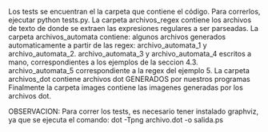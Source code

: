 Los tests se encuentran el la carpeta que contiene el código.
Para correrlos, ejecutar python tests.py.
La carpeta archivos_regex contiene los archivos de texto de donde se extraen las expresiones regulares a ser parseadas.
La carpeta archivos_automata contiene: algunos archivos generados automaticamente a partir de las regex: archivo_automata_1 y archivo_automata_2. 
archivo_automata_3 y archivo_automata_4 escritos a mano, correspondientes a los ejemplos de la seccion 4.3.
archivo_automata_5 correspondiente a la regex del ejemplo 5.
La carpeta archivos_dot contiene archivos dot GENERADOS por nuestros programas
Finalmente la carpeta images contiene las imagenes generadas por los archivos dot.

OBSERVACION: Para correr los tests, es necesario tener instalado graphviz, ya que se ejecuta el comando: dot -Tpng archivo.dot -o salida.ps 

